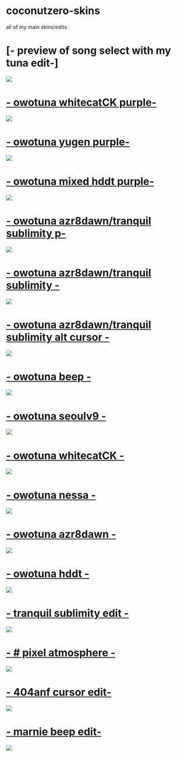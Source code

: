 # coconutzero-skins

all of my main skins/edits 

# [- preview of song select with my tuna edit-]
![](https://imgur.com/By9L2eG.jpg)

# [- owotuna whitecatCK purple-](https://drive.google.com/file/d/1Z5H23pfeBQPlzMNnr-l7KmYE4karIQpI/view?usp=sharing)
![](https://imgur.com/oHxqzZS.jpg)

# [- owotuna yugen purple-](https://drive.google.com/file/d/1STghdCG-mezr75Bn7S9FU37_kWXw4OSX/view?usp=sharing)
![](https://imgur.com/asmF4QF.jpg)

# [- owotuna mixed hddt purple-](https://drive.google.com/file/d/1sJb3OLjsWGsm0ao4_FdV7jumyPzSAVrF/view?usp=sharing)
![](https://imgur.com/3dpV6v6.jpg)

# [- owotuna azr8dawn/tranquil sublimity p-](https://drive.google.com/file/d/1u4_vtGw6lm2ZMf0bjPxoPIBq4yZsoeed/view?usp=sharing)
![](https://imgur.com/0ZPzU9j.jpg)

# [- owotuna azr8dawn/tranquil sublimity -](https://drive.google.com/open?id=1fjnH2hA6GUGCm-W8CNT8m8ZmdIGRdWqj)
![](https://imgur.com/OPdhegI.jpg)

# [- owotuna azr8dawn/tranquil sublimity alt cursor -](https://drive.google.com/open?id=1QFRBZdxq0ji5ZwqC3ARdyBpQqFxOistc)
![](https://imgur.com/yWBG2hv.jpg)

# [- owotuna beep -](https://drive.google.com/open?id=1A8PMX58gVdqgn5-uOUqhFfyQHg6s_3W9)
![](https://imgur.com/StjTqL7.jpg)

# [- owotuna seoulv9 -](https://drive.google.com/open?id=1b6lHzr2cQqlxMRZC022fhLevQoJSnMae)
![](https://imgur.com/ZgzcLfd.jpg)

# [- owotuna whitecatCK -](https://drive.google.com/open?id=1CLHSHwwO1n_7rqS3J1EQW8ZI8oGMf2ew)
![](https://imgur.com/G9FestQ.jpg)

# [- owotuna nessa -](https://drive.google.com/open?id=1sN5y-wvlKG1GHFTjUDC05Epde3OPNl80)
![](https://imgur.com/wwvItxv.jpg)

# [- owotuna azr8dawn -](https://drive.google.com/open?id=1iBED6G-wMRdEO7J8V00NwBmOo4mOXqy0)
![](https://imgur.com/Q9AuPAv.jpg)

# [- owotuna hddt -](https://drive.google.com/open?id=1St7qriJOHeHe7fBc5ucJFbZtPP1glq85)
![](https://imgur.com/yAWyRJk.jpg)

# [- tranquil sublimity edit -](https://drive.google.com/open?id=1pfQSGp_Ax0-rAO1Xp7E_gWSlxNrykB4p)
![](https://imgur.com/AE9nsBt.jpg)

# [- # pixel atmosphere -](https://drive.google.com/open?id=1AaWtMmhu-XUwH6u7a3q0JoY8lLWS_Czi)
![](https://imgur.com/s52dRVb.jpg)

# [- 404anf cursor edit-](https://drive.google.com/open?id=1OkBFsXlkBdmP2Y6ZJlyfdJEdOsOSRQH9)
![](https://imgur.com/q0aQ5pN.jpg)

# [- marnie beep edit-](https://drive.google.com/open?id=17vhz01QMfhTtEGguM9Fjj8sL1iQ92mLv)
![](https://imgur.com/8VtuFPL.jpg)

















